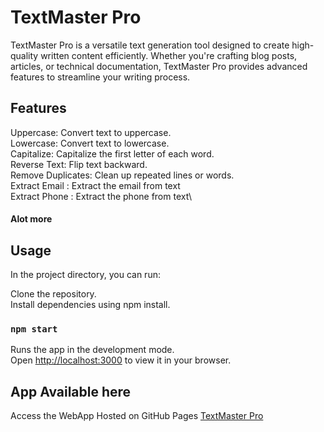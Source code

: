 # TextMaster Pro

TextMaster Pro is a versatile text generation tool designed to create high-quality written content efficiently. Whether you're crafting blog posts, articles, or technical documentation, TextMaster Pro provides advanced features to streamline your writing process.

## Features
Uppercase: Convert text to uppercase.\
Lowercase: Convert text to lowercase.\
Capitalize: Capitalize the first letter of each word.\
Reverse Text: Flip text backward.\
Remove Duplicates: Clean up repeated lines or words.\
Extract Email : Extract the email from text\
Extract Phone : Extract the phone from text\
#### Alot more




## Usage

In the project directory, you can run:

Clone the repository.\
Install dependencies using npm install.

### `npm start`

Runs the app in the development mode.\
Open [http://localhost:3000](http://localhost:3000) to view it in your browser.

## App Available here

Access the WebApp Hosted on GitHub Pages  [TextMaster Pro](https://tourist03.github.io/textmaster-pro/)
